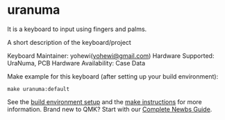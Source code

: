 # uranuma

It is a keyboard to input using fingers and palms.

A short description of the keyboard/project

Keyboard Maintainer: yohewi(yohewi@gmail.com)
Hardware Supported: UraNuma, PCB
Hardware Availability: Case Data

Make example for this keyboard (after setting up your build environment):

    make uranuma:default

See the [build environment setup](https://docs.qmk.fm/#/getting_started_build_tools) and the [make instructions](https://docs.qmk.fm/#/getting_started_make_guide) for more information. Brand new to QMK? Start with our [Complete Newbs Guide](https://docs.qmk.fm/#/newbs).